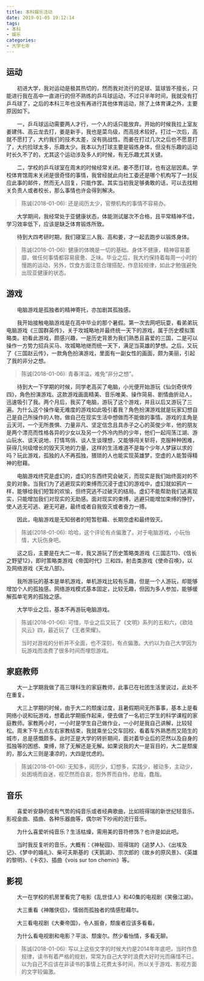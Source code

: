 ```yaml
---
title: 本科娱乐活动
date: 2019-01-05 19:12:14
tags:
- 本科
- 娱乐
categories:
- 大学七年
---
```


## 运动

　　初进大学，我对运动是极其热切的，然而我对流行的足球、篮球皆不擅长，只能进行我在高中一直进行的但不熟练的乒乓球运动，不过只半年时间，我就没有打乒乓球了，之后的本科三年也没有再进行其他体育运动，除了上体育课之外，主要原因如下。

　　一，乒乓球运动需要两人才行，一个人的话只能放弃。开始的时候我拉上室友姜建伟、高云龙去打，姜是新手，我也是菜鸟级，而高技术较好。打过一次后，高就不愿打了，大约我们的技术太差，没有挑战性。而姜在打过几次之后也不愿意打了，大约捡球太多，乐趣太少。我本以为打球主要是锻炼身体，但没有乐趣的运动时长久不了的，尤其这个运动涉及多人的时候，有无乐趣尤其关键。

　　二，学校的乒乓球室在周末的时候经常关闭。姜不愿打球，也有这层因素。学校体育馆周末关闭是很奇怪的事情，我曾经就此向社工委还是哪个机构写了一封反应此事的邮件，然而无人回复，只能作罢。其实当初我足够勇敢的话，可以去找相关负责人或者校长，那么事情也许会得到解决。

> 陈诚(2018-01-06): 还是阅历太少，官僚机构的事情不容易办。

　　大学期间，我经常处于亚健康状态，体能测试屡次不合格，且平常精神不佳，学习效率低下，应该是缺乏体育锻炼所致。

　　待到大四考研时期，我们寝室三人我、高和姜，才一起去跑步以锻炼身体。

> 陈诚(2018-01-06): 健康的体魄是一切的基础。身体不健康，精神容易萎靡，做任何事情都容易疲惫、乏味。毕业之后，我大约保持着每周一小时的慢跑的运动，另外，饮食方面注意合理搭配，作息较规律，如此才勉强避免出现亚健康的状态。

## 游戏

　　电脑游戏是孤独者的精神寄托，亦加剧其孤独感。

　　我开始接触电脑游戏是在高中毕业的那个暑假。第一次去网吧玩耍，看弟弟玩电脑游戏《三国群英传》，关于攻城略地并最终统一天下的游戏，属于历史模拟策略类。初看此游戏，颇感兴趣，一是历史背景为我们熟悉且喜爱的三国，二是可以操作一方势力招兵买马、攻城略地继而统一天下，满足当英雄的梦想。之后，又玩了《三国赵云传》，一款角色扮演游戏，里面有一副女性的画面，颇为美丽，引起了我的非分之想。

> 陈诚(2018-01-06): 青春洋溢，难免“非分之想”。

　　待到大一下学期的时候，同学老高买了电脑，小光便开始游玩《仙剑奇侠传四》，角色扮演游戏。这款游戏画面精美、音乐唯美、操作简易、剧情曲折动人，迅速吸引了我。两个月后，我买了电脑，游玩了这个游戏，并且以后又游玩了三遍。为什么这个操作毫无难度的游戏如此吸引着我？角色扮演游戏就是玩家幻想自己是自己所操作的人物，做自己在现实生活中想做而不能做的事情。游戏的主角是云天河，一个无所畏惧、力量非凡、坚定信念且具赤子之心的英俊少年，他的朋友是两个漂亮而性格各异的少女以及另一个外冷内热的少年，他们一起闯荡江湖、游山玩水、谈天说地、打情骂俏、谈人生谈理想，又能够闯关斩将，克服种种困难，获得几何级增长的毁天灭地的力量，这样的生活难道不是每个少年人梦寐以求的吗？玩此游戏，孤独的人不再孤独，猥琐的人也能实现英雄梦，空虚的人能暂得精神的慰藉。

　　电脑游戏终究是虚幻的，虚幻的东西终究会破灭，而现实是我们始终面对的不变的对象。当我们为了逃避现实的束缚而沉浸于虚幻的游戏中，虚幻就如鸦片一样，能够给我们短暂的欢愉，但终究逃不过破灭的结局。虚幻不能帮助我们逃离现实，只能增加我们对现实的无助感。面对现实的束缚，逃避只能增加束缚的狰狞，使人逃无可逃、避无可避，最终或者自我毁灭或者奋力一搏。

　　因此，电脑游戏是无知弱者的短暂慰藉、长期空虚和最终毁灭。

> 陈诚(2018-01-06): 哈哈，这个评论有点偏激了。对于电脑游戏，小玩怡情，大玩伤身吧。

　　这之后，主要是在大二一年，我又游玩了历史策略类游戏《三国志11》、《信长之野望12》，即时策略类游戏《帝国时代》三和四，射击类游戏《使命召唤》，以及网络游戏《天龙八部》。

　　我所游玩的基本是单机游戏，单机游戏比较有乐趣，但是一个人游玩，却能够增加个人的孤独感。网络游戏模式基本固定，比较无趣，但因为多人参加，能够缓解孤单宅男的孤独之感。

　　大学毕业之后，基本不再游玩电脑游戏。

> 陈诚(2018-01-06): 可惜，毕业之后又玩了《文明》系列的五和六，《欧陆风云》四，最近玩了《王者荣耀》。
>
> 当时对游戏的分析并不全面，也不深刻，有点偏激。大约以为自己大学因为玩游戏而浪费了很多时间而埋怨游戏。

## 家庭教师

　　大一上学期我做了高三理科生的家庭教师，此事已在社团生活里说过，此处不在重复。

　　大三上学期的时候，由于大二的颓废过度，且暑假期间无所事事，基本上是看网络小说和玩游戏，想着此学期振作起来，便去做了一名初三学生的科学课程的家庭教师。家教两小时，一小时是学生自己做作业，一小时是我自己讲解，比较轻松。周末下午五点左右家教结束，我就乘坐公交车回校，看着车外熟悉而又陌生的城市，总是感慨颇多。此时正是大学的转折期间，面对着毕业后的茫然以及自身的孤独等的困惑、束缚，除了无解还是无解。如果说我的大一是盲目的，大二是颓废的，那么大三则是凄凉的，大四是忧虑的。

> 陈诚(2018-01-06): 无知多，阅历少，幻想多，实践少，被动多，主动少，处困境而自迷，视茫然而自哀，怨外界而自怜，悲哉，蠢哉。

## 音乐

　　喜爱听安静的或有气势的纯音乐或者经典歌曲，比如班得瑞的新世纪轻音乐、影视金曲、插曲、各种乐器曲等，偶尔听下吵闹的流行音乐。

　　为什么喜爱听纯音乐？生活枯燥，需用美的音符修饰？也许是如此吧。

　　当时我反复听的音乐，大概有：《神秘园》、班得瑞的《追梦人》、《出埃及记》、《梦中的婚礼》、柴可夫斯基的《天鹅湖》、宗次郎的《故乡的原风景》、《英雄的黎明》、《卡农》、插曲《vois sur ton chemin》等。

## 影视

　　大一在学校的机房里看完了电影《乱世佳人》和40集的电视剧《笑傲江湖》。

　　大三重看《神雕侠侣》，懦弱而孤独者的情感慰藉尔。

　　大三看电视剧《大秦帝国》，令人振奋，颓废者应该多看看。

　　为什么看电视剧和电影？平淡、颓废尔。然少看怡情，多看无聊。

> 陈诚(2018-01-06): 写以上这些文字的时候大约是2014年年底吧，当时作息规律，读书有着严格的规划，常常为自己大学时浪费大好时光而痛惜不已，以为自己不应该在非读书的事情上花费太多时间，所以关于游戏、影视方面的文字较偏激。

